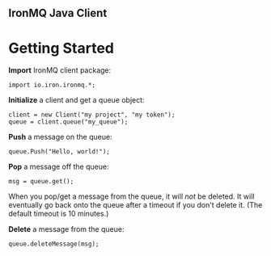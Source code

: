 IronMQ Java Client
----------------

Getting Started
===============

**Import** IronMQ client package:

    import io.iron.ironmq.*;

**Initialize** a client and get a queue object:

    client = new Client("my project", "my token");
    queue = client.queue("my_queue");

**Push** a message on the queue:

    queue.Push("Hello, world!");

**Pop** a message off the queue:

    msg = queue.get();

When you pop/get a message from the queue, it will *not* be deleted. It will
eventually go back onto the queue after a timeout if you don't delete it. (The
default timeout is 10 minutes.)

**Delete** a message from the queue:

    queue.deleteMessage(msg);
